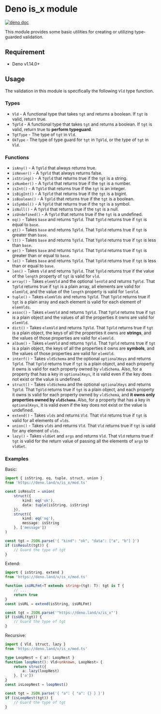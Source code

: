 # Deno is_x module

[![deno doc](https://doc.deno.land/badge.svg)](https://deno.land/x/is_x)

This module provides some basic utilities for creating or utilizing type-guarded validation.

## Requirement

- Deno v1.14.0+

## Usage

The validation in this module is specifically the following `Vld` type function.

### Types

- `Vld` - A functional type that takes `tgt` and returns a boolean. If `tgt` is valid, return true.
- `TgVld` - A functional type that takes `tgt` and returns a boolean. If `tgt` is valid, return true to **perform typeguard**.
- `TgtType` - The type of `tgt` in `Vld`.
- `OkType` - The type of type guard for `tgt` in `TgVld`, or the type of `tgt` in `Vld`.

### Functions

- `isAny()` - A `TgVld` that always returns true.
- `isNever()` - A `TgVld` that always returns false.
- `isString()` - A `TgVld` that returns true if the `tgt` is a string.
- `isNumber()` - A `TgVld` that returns true if the `tgt` is a number.
- `isInt()` - A `TgVld` that returns true if the `tgt` is an integer.
- `isBigInt()` - A `TgVld` that returns true if the `tgt` is a bigint.
- `isBoolean()` - A `TgVld` that returns true if the `tgt` is a boolean.
- `isSymbol()` - A `TgVld` that returns true if the `tgt` is a symbol.
- `isNull()` - A `TgVld` that returns true if the `tgt` is a null.
- `isUndefined()` - A `TgVld` that returns true if the `tgt` is a undefined.
- `eq()` - Takes `base` and returns `TgVld`. That `TgVld` returns true if `tgt` is equal to `base`.
- `gt()` - Takes `base` and returns `TgVld`. That `TgVld` returns true if `tgt` is greater than `base`.
- `lt()` - Takes `base` and returns `TgVld`. That `TgVld` returns true if `tgt` is less than `base`.
- `ge()` - Takes `base` and returns `TgVld`. That `TgVld` returns true if `tgt` is greater than or equal to `base`.
- `le()` - Takes `base` and returns `TgVld`. That `TgVld` returns true if `tgt` is less than or equal to `base`.
- `len()` - Takes `vld` and returns `TgVld`. That `TgVld` returns true if the value of the `length` property of `tgt` is valid for `vld`.
- `array()` - Takes `elemVld` and the optional `lenVld` and returns `TgVld`. That `TgVld` returns true if `tgt` is a plain array, all elements are valid for `elemVld`, and the value of the `length` property is valid for `lenVld`.
- `tuple()` - Takes `elemVlds` and returns `TgVld`. That `TgVld` returns true if `tgt` is a plain array and each element is valid for each element of `elemVlds`.
- `assoc()` - Takes `elemVld` and returns `TgVld`. That `TgVld` returns true if `tgt` is a plain object and the values of all the properties it owns are valid for `elemVld`.
- `dict()` - Takes `elemVld` and returns `TgVld`. That `TgVld` returns true if `tgt` is a plain object, the keys of all the properties it owns are **strings**, and the values of those properties are valid for `elemVld`.
- `album()` - Takes `elemVld` and returns `TgVld`. That `TgVld` returns true if `tgt` is a plain object, the keys of all the properties it owns are **symbols**, and the values of those properties are valid for `elemVld`.
- `interf()` - Takes `vldSchema` and the optional `optionalKeys` and returns `TgVld`. That `TgVld` returns true if `tgt` is a plain object, and each property it owns is valid for each property owned by `vldSchema`. Also, for a property that has a key in `optionalKeys`, it is valid even if the key does not exist or the value is undefined.
- `struct()` - Takes `vldSchema` and the optional `optionalKeys` and returns `TgVld`. That `TgVld` returns true if `tgt` is a plain object, and each property it owns is valid for each property owned by `vldSchema`, and **it owns only properties owned by `vldSchema`**. Also, for a property that has a key in `optionalKeys`, it is valid even if the key does not exist or the value is undefined.
- `extend()` - Takes `vlds` and returns `Vld`. That `Vld` returns true if `tgt` is valid for all elements of `vlds`.
- `union()` - Takes `vlds` and returns `Vld`. That `Vld` returns true if `tgt` is valid for any element of `vlds`.
- `lazy()` - Takes `vldGet` and `args` and returns `Vld`. That `Vld` returns true if `tgt` is valid for the return value of passing all the elements of `args` to `vldGet`.

### Examples

Basic:

```ts
import { isString, eq, tuple, struct, union }
from 'https://deno.land/x/is_x/mod.ts'

const isResult = union(
    struct({
        kind: eq('ok'),
        data: tuple(isString, isString)
    }),
    struct({
        kind: eq('ng'),
        message: isString
    }, ['message'])
)

const tgt = JSON.parse('{ "kind": "ok", "data": ["a", "b"] }')
if (isResult(tgt)) {
    // Guard the type of tgt
}
```

Extend:

```ts
import { isString, extend }
from 'https://deno.land/x/is_x/mod.ts'

function isURLFmt<T extends string>(tgt: T): tgt is T {
    // ...
    return true
}
const isURL = extend(isString, isURLFmt)

const tgt = JSON.parse('"https://deno.land/x/is_x"')
if (isURL(tgt)) {
    // Guard the type of tgt
}
```

Recursive:

```ts
import { Vld, struct, lazy }
from 'https://deno.land/x/is_x/mod.ts'

type LoopNest = { a?: LoopNest }
function loopNest(): Vld<unknown, LoopNest> {
    return struct({
        a: lazy(loopNest)
    }, ['a'])
}
const isLoopNest = loopNest()

const tgt = JSON.parse('{ "a": { "a": {} } }')
if (isLoopNest(tgt)) {
    // Guard the type of tgt
}
```

